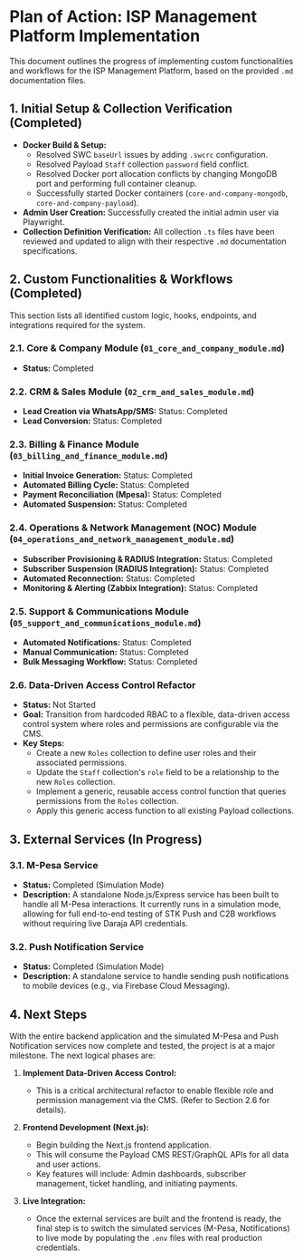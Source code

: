 # Plan of Action: ISP Management Platform Implementation

This document outlines the progress of implementing custom functionalities and workflows for the ISP Management Platform, based on the provided `.md` documentation files.

## 1. Initial Setup & Collection Verification (Completed)

*   **Docker Build & Setup:**
    *   Resolved SWC `baseUrl` issues by adding `.swcrc` configuration.
    *   Resolved Payload `Staff` collection `password` field conflict.
    *   Resolved Docker port allocation conflicts by changing MongoDB port and performing full container cleanup.
    *   Successfully started Docker containers (`core-and-company-mongodb`, `core-and-company-payload`).
*   **Admin User Creation:** Successfully created the initial admin user via Playwright.
*   **Collection Definition Verification:** All collection `.ts` files have been reviewed and updated to align with their respective `.md` documentation specifications.

## 2. Custom Functionalities & Workflows (Completed)

This section lists all identified custom logic, hooks, endpoints, and integrations required for the system.

### 2.1. Core & Company Module (`01_core_and_company_module.md`)

*   **Status:** Completed

### 2.2. CRM & Sales Module (`02_crm_and_sales_module.md`)

*   **Lead Creation via WhatsApp/SMS:** Status: Completed
*   **Lead Conversion:** Status: Completed

### 2.3. Billing & Finance Module (`03_billing_and_finance_module.md`)

*   **Initial Invoice Generation:** Status: Completed
*   **Automated Billing Cycle:** Status: Completed
*   **Payment Reconciliation (Mpesa):** Status: Completed
*   **Automated Suspension:** Status: Completed

### 2.4. Operations & Network Management (NOC) Module (`04_operations_and_network_management_module.md`)

*   **Subscriber Provisioning & RADIUS Integration:** Status: Completed
*   **Subscriber Suspension (RADIUS Integration):** Status: Completed
*   **Automated Reconnection:** Status: Completed
*   **Monitoring & Alerting (Zabbix Integration):** Status: Completed

### 2.5. Support & Communications Module (`05_support_and_communications_module.md`)

*   **Automated Notifications:** Status: Completed
*   **Manual Communication:** Status: Completed
*   **Bulk Messaging Workflow:** Status: Completed

### 2.6. Data-Driven Access Control Refactor

*   **Status:** Not Started
*   **Goal:** Transition from hardcoded RBAC to a flexible, data-driven access control system where roles and permissions are configurable via the CMS.
*   **Key Steps:**
    *   Create a new `Roles` collection to define user roles and their associated permissions.
    *   Update the `Staff` collection's `role` field to be a relationship to the new `Roles` collection.
    *   Implement a generic, reusable access control function that queries permissions from the `Roles` collection.
    *   Apply this generic access function to all existing Payload collections.

## 3. External Services (In Progress)

### 3.1. M-Pesa Service
*   **Status:** Completed (Simulation Mode)
*   **Description:** A standalone Node.js/Express service has been built to handle all M-Pesa interactions. It currently runs in a simulation mode, allowing for full end-to-end testing of STK Push and C2B workflows without requiring live Daraja API credentials.

### 3.2. Push Notification Service
*   **Status:** Completed (Simulation Mode)
*   **Description:** A standalone service to handle sending push notifications to mobile devices (e.g., via Firebase Cloud Messaging).

## 4. Next Steps

With the entire backend application and the simulated M-Pesa and Push Notification services now complete and tested, the project is at a major milestone. The next logical phases are:

1.  **Implement Data-Driven Access Control:**
    *   This is a critical architectural refactor to enable flexible role and permission management via the CMS. (Refer to Section 2.6 for details).

2.  **Frontend Development (Next.js):**
    *   Begin building the Next.js frontend application.
    *   This will consume the Payload CMS REST/GraphQL APIs for all data and user actions.
    *   Key features will include: Admin dashboards, subscriber management, ticket handling, and initiating payments.

3.  **Live Integration:**
    *   Once the external services are built and the frontend is ready, the final step is to switch the simulated services (M-Pesa, Notifications) to live mode by populating the `.env` files with real production credentials.
